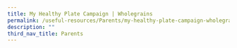 ```yaml
---
title: My Healthy Plate Campaign | Wholegrains
permalink: /useful-resources/Parents/my-healthy-plate-campaign-wholegrains/
description: ""
third_nav_title: Parents
---
```

